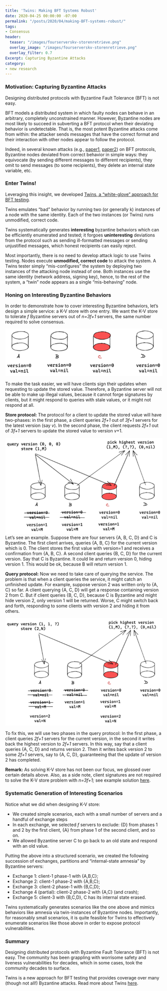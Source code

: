 ```yaml
---
title: 'Twins: Making BFT Systems Robust'
date: 2020-04-25 00:00:00 -07:00
permalink: "/posts/2020/04/making-BFT-systems-robust/"
tags:
- Consensus
header:
  teaser: "/images/fourserverskv-storenretrieve.png"
  overlay_image: "/images/fourserverskv-storenretrieve.png"
  overlay_filter: 0.7
Excerpt: Capturing Byzantine Attacks
category:
- new research
---
```


### **Motivation: Capturing Byzantine Attacks**

Designing distributed protocols with Byzantine Fault Tolerance (BFT) is not easy.

BFT models a distributed system in which faulty nodes can behave in an arbitrary, completely unconstrained manner. However, Byzantine nodes are most likely to succeed in subverting a BFT protocol when their deviating behavior is undetectable. That is, the most potent Byzantine attacks come from within: the attacker sends messages that have the correct format and their interaction with other nodes appear to follow the protocol.

Indeed, in several known attacks (e.g., [paper1](https://arxiv.org/abs/1712.01367), [paper2](https://eprint.iacr.org/2019/1484)) on BFT protocols, Byzantine nodes deviated from correct behavior in simple ways: they equivocate (by sending different messages to different recipients), they omit to send messages (to some recipients), they delete an internal state variable, etc.

### **Enter Twins!**

Leveraging this insight, we developed  [Twins, a “white-glove” approach for BFT testing](https://arxiv.org/pdf/2004.10617.pdf).

Twins emulates “bad” behavior by running two (or generally  k) instances of a node with the same identity. Each of the two instances (or Twins) runs unmodified, correct code.

Twins systematically generates **interesting** byzantine behaviors which can be efficiently enumerated and tested; it forgoes **uninteresting** deviations from the protocol such as sending ill-formatted messages or sending unjustified messages, which honest recipients can easily reject.

Most importantly, there is no need to develop attack logic to use Twins testing. Nodes execute **unmodified, correct code** to attack the system. A Twins tester simply “mis-configures” the system by deploying two instances of the attacking node instead of one. Both instances use the same identity (network address, signing key), hence, to the rest of the system, a “twin” node appears as a single “mis-behaving” node.

### **Honing on Interesting Byzantine Behaviors**

In order to demonstrate how to cover interesting Byzantine behaviors, let’s design a simple service: a K-V store with one entry. We want the K-V store to tolerate _f_ Byzantine servers out of _n=3f+1_ servers, the same number required to solve consensus.

![fourserversKV](/images/fourserverskv.png)

To make the task easier, we will have clients sign their updates when requesting to update the stored value. Therefore, a Byzantine server will not be able to make up illegal values, because it cannot forge signatures by clients, but it might respond to queries with stale values, or it might not respond at all.

**Store protocol:** The protocol for a client to update the stored value will have two-phases: in the first phase, a client queries _2f+1_ out of _3f+1_ servers for the latest version (say _v_). In the second phase, the client requests _2f+1_ out of _3f+1_ servers to update the stored value to version _v_+1.

![fourserversKV-storeNretrieve](/images/fourserverskv-storenretrieve.png)
Let’s see an example. Suppose there are four servers {A, B, C, D} and C is Byzantine. The first client arrives, queries {A, B, C} for the current version which is 0. The client stores the first value with version=1 and receives a confirmation from {A, B, C}. A second client queries {B, C, D} for the current version. Say that C is Byzantine. It could lie and return version 0, hiding version 1. This would be ok, because B will return version 1.

**Query protocol:** Now we need to take care of querying the service. The problem is that when a client queries the service, it might catch an unfinished update. For example, suppose version 2 was written only to {A, C} so far. A client querying {A, C, D} will get a response containing version 2 from C. But if client queries {B, C, D}, because C is Byzantine and might hide version 2, only version 1 will be returned. Worse, C might switch back and forth, responding to some clients with version 2 and hiding it from others.

![fourservierKV-storeNretrieve2](/images/fourservierkv-storenretrieve2.png)

To fix this, we will use two phases in the query protocol: In the first phase, a client queries _2f+1_ servers for the current version, in the second it writes back the highest version to _2f+1_ servers. In this way, say that a client queries {A, C, D} and returns version 2. Then it writes back version 2 to some _2f+1_ servers, say to {A, C, D}, guaranteeing that the update of version 2 has completed.

**Remark:** As solving K-V store has not been our focus, we glossed over certain details above. Also, as a side note, client signatures are not required to solve the K-V store problem with _n=3f+1;_ see example solution [here](https://dahliamalkhi.files.wordpress.com/2015/12/byzdp-podc2004.pdf).

### **Systematic Generation of Interesting Scenarios**

Notice what we did when designing K-V store:

-   We created simple scenarios, each with a small number of servers and a handful of exchange steps
-   In each exchange, we selected _f_ servers to exclude: {D} from phases 1 and 2 by the first client, {A} from phase 1 of the second client, and so on.
-   We allowed Byzantine server C to go back to an old state and respond with an old value.

Putting the above into a structured scenario, we created the following succession of exchanges, partitions and “internal-state amnesia” by Byzantine servers:

-   Exchange 1: client-1 phase-1 with {A,B,C};
-   Exchange 2: client-1 phase-2 with {A,B,C};
-   Exchange 3: client-2 phase-1 with {B,C,D};
-   Exchange 4 (partial): client-2 phase-2 with {A,C} (and crash);
-   Exchange 5: client-3 with {B,C,D}, C has its internal state erased.

Twins systematically generates scenarios like the one above and mimics behaviors like amnesia via twin-instances of Byzantine nodes. Importantly, for reasonably small scenarios, it is quite feasible for Twins to effectively enumerate scenarios like those above in order to expose protocol vulnerabilities.

### **Summary**

Designing distributed protocols with Byzantine Fault Tolerance (BFT) is not easy. The community has been grappling with worrisome safety and liveness vulnerabilities for decades, which in some cases, took the community decades to surface.

Twins is a new approach for BFT testing that provides coverage over many (though not all!) Byzantine attacks. Read more about Twins [here](https://arxiv.org/pdf/2004.10617.pdf).
